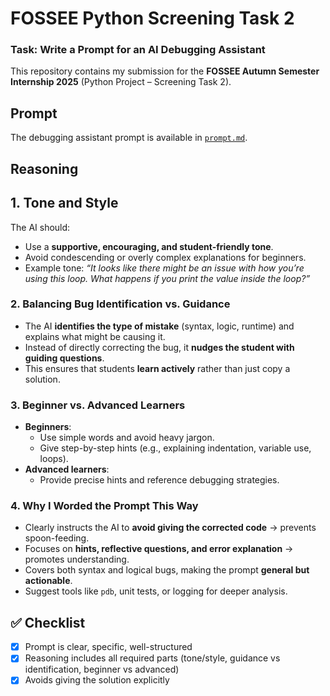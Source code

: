 # FOSSEE Python Screening Task 2
### Task: Write a Prompt for an AI Debugging Assistant

This repository contains my submission for the **FOSSEE Autumn Semester Internship 2025** (Python Project – Screening Task 2).

## Prompt
The debugging assistant prompt is available in [`prompt.md`](./prompt.md).

## Reasoning
## 1. Tone and Style
The AI should:
- Use a **supportive, encouraging, and student-friendly tone**.  
- Avoid condescending or overly complex explanations for beginners.  
- Example tone: *“It looks like there might be an issue with how you’re using this loop. What happens if you print the value inside the loop?”*

### 2. Balancing Bug Identification vs. Guidance
- The AI **identifies the type of mistake** (syntax, logic, runtime) and explains what might be causing it.  
- Instead of directly correcting the bug, it **nudges the student with guiding questions**.  
- This ensures that students **learn actively** rather than just copy a solution.

### 3. Beginner vs. Advanced Learners
- **Beginners**:  
  - Use simple words and avoid heavy jargon.  
  - Give step-by-step hints (e.g., explaining indentation, variable use, loops).  
- **Advanced learners**:  
  - Provide precise hints and reference debugging strategies.
 
### 4. Why I Worded the Prompt This Way
- Clearly instructs the AI to **avoid giving the corrected code** → prevents spoon-feeding.  
- Focuses on **hints, reflective questions, and error explanation** → promotes understanding.  
- Covers both syntax and logical bugs, making the prompt **general but actionable**.  
- Suggest tools like `pdb`, unit tests, or logging for deeper analysis.

## ✅ Checklist
- [x] Prompt is clear, specific, well-structured  
- [x] Reasoning includes all required parts (tone/style, guidance vs identification, beginner vs advanced)  
- [x] Avoids giving the solution explicitly  
